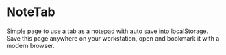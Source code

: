 NoteTab
=======

Simple page to use a tab as a notepad with auto save into localStorage.
Save this page anywhere on your workstation, open and bookmark it with a modern browser.
